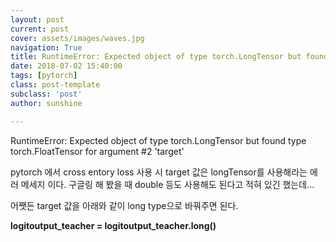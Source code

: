 ```yaml
---
layout: post
current: post
cover: assets/images/waves.jpg
navigation: True
title: RuntimeError: Expected object of type torch.LongTensor but found type torch.FloatTensor for argument #2 'target'
date: 2018-07-02 15:40:00
tags: [pytorch]
class: post-template
subclass: 'post'
author: sunshine

---
```


RuntimeError: Expected object of type torch.LongTensor but found type torch.FloatTensor for argument #2 'target'

pytorch 에서 cross entory loss 사용 시 target 값은
longTensor를 사용해라는 에러 메세지 이다.
구글링 해 봤을 때 double 등도 사용해도 된다고 적혀 있긴 했는데...

어쨋든 target 값을 아래와 같이 long type으로 바꿔주면 된다.

**logitoutput_teacher = logitoutput_teacher.long()**
